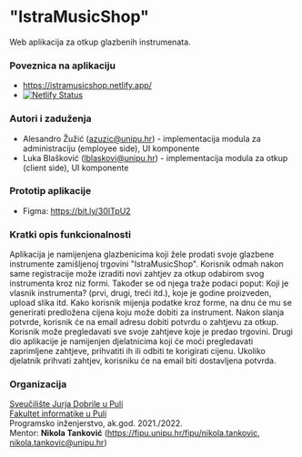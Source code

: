 # "IstraMusicShop"

Web aplikacija za otkup glazbenih instrumenata.

### Poveznica na aplikaciju
- https://istramusicshop.netlify.app/
- [![Netlify Status](https://api.netlify.com/api/v1/badges/b1afdd0e-78a7-40c6-8f03-0edf4b235b02/deploy-status)](https://app.netlify.com/sites/istramusicshop/deploys)

### Autori i zaduženja

-   Alesandro Žužić (azuzic@unipu.hr) - implementacija modula za administraciju (employee side), UI komponente
-   Luka Blašković (lblaskovi@unipu.hr) - implementacija modula za otkup (client side), UI komponente

### Prototip aplikacije
- Figma: https://bit.ly/30ITpU2

### Kratki opis funkcionalnosti
Aplikacija je namijenjena glazbenicima koji žele prodati svoje glazbene instrumente zamišljenoj trgovini "IstraMusicShop".
Korisnik odmah nakon same registracije može izraditi novi zahtjev za otkup odabirom svog instrumenta kroz niz formi. 
Također se od njega traže podaci poput: Koji je vlasnik instrumenta? (prvi, drugi, treći itd.), koje je godine proizveden, upload slika itd.
Kako korisnik mijenja podatke kroz forme, na dnu će mu se generirati predložena cijena koju može dobiti za instrument.
Nakon slanja potvrde, korisnik će na email adresu dobiti potvrdu o zahtjevu za otkup.
Korisnik može pregledavati sve svoje zahtjeve koje je predao trgovini.
Drugi dio aplikacije je namijenjen djelatnicima koji će moći pregledavati zaprimljene zahtjeve, prihvatiti ih ili odbiti te korigirati cijenu.
Ukoliko djelatnik prihvati zahtjev, korisniku će na email biti dostavljena potvrda.


### Organizacija

[Sveučilište Jurja Dobrile u Puli](http://www.unipu.hr/)  
[Fakultet informatike u Puli](https://fipu.unipu.hr/)  
Programsko inženjerstvo, ak.god. 2021./2022.  
Mentor: **Nikola Tanković** (https://fipu.unipu.hr/fipu/nikola.tankovic, nikola.tankovic@unipu.hr)
